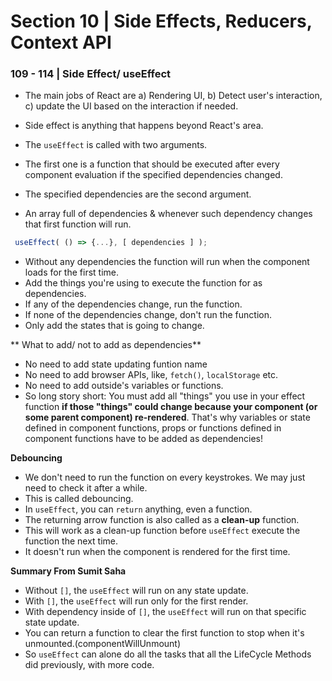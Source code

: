 # Section 10 | Side Effects, Reducers, Context API 

### 109 - 114 | Side Effect/ useEffect

* The main jobs of React are a) Rendering UI, b) Detect user's interaction, c) update the UI based on the interaction if needed.
* Side effect is anything that happens beyond React's area. 


* The `useEffect` is called with two arguments. 
* The first one is a function that should be executed after every component evaluation if the specified dependencies changed.
* The specified dependencies are the second argument.
* An array full of dependencies & whenever such dependency changes that first function will run. 

```js
 useEffect( () => {...}, [ dependencies ] );
```

* Without any  dependencies the function will run when the component loads for the first time.
* Add the things you're using to execute the function for as dependencies.
* If any of the dependencies change, run the function.
* If none of the dependencies change, don't run the function.
* Only add the states that is going to change.

** What to add/ not to add as dependencies**

* No need to add state updating funtion name
* No need to add browser APIs, like, `fetch()`, `localStorage` etc.
* No need to add outside's variables or functions.
* So long story short: You must add all "things" you use in your effect function **if those "things" could change because your component (or some parent component) re-rendered**. That's why variables or state defined in component functions, props or functions defined in component functions have to be added as dependencies!

**Debouncing**

* We don't need to run the function on every keystrokes. We may just need to check it after a while. 
* This is called debouncing. 
* In `useEffect`, you can `return` anything, even a function. 
* The returning arrow function is also called as a **clean-up** function.
* This will work as a clean-up function before `useEffect` execute the function the next time.
* It doesn't run when the component is rendered for the first time.

**Summary From Sumit Saha**

* Without `[]`, the `useEffect` will run on any state update.
* With `[]`, the `useEffect` will run only for the first render.
* With dependency inside of `[]`, the `useEffect` will run on that specific state update.
* You can return a function to clear the first function to stop when it's unmounted.(componentWillUnmount)
* So `useEffect` can alone do all the tasks that all the LifeCycle Methods did previously, with more code.

